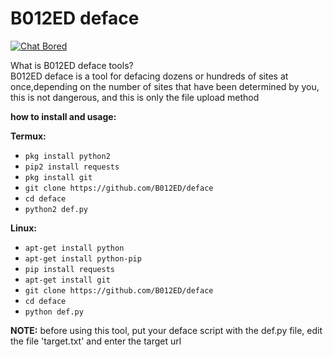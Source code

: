 # B012ED deface

[![Chat Bored](https://img.shields.io/badge/Chat-B012ED-738BD7.svg?style=for-the-badge)](https://b012ed.github.io/chat.html) 

What is B012ED deface tools?<br>
B012ED deface is a tool for defacing dozens or hundreds of sites at once,depending on the number
of sites that have been determined by you, this is not dangerous, and this is only the file upload method<br>

**how to install and usage:**

**Termux:**
* `pkg install python2`
* `pip2 install requests`
* `pkg install git`
* `git clone https://github.com/B012ED/deface`
* `cd deface`
* `python2 def.py`

**Linux:**
* `apt-get install python`
* `apt-get install python-pip`
* `pip install requests`
* `apt-get install git`
* `git clone https://github.com/B012ED/deface`
* `cd deface`
* `python def.py`

**NOTE:** before using this tool, put your deface script with the def.py file, edit the file 'target.txt' and enter the target url



